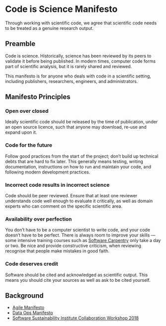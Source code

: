 # Code is Science Manifesto

Through working with scientific code, we agree that scientific code needs to be treated as a genuine research output.

## Preamble
Code is science. Historically, science has been reviewed by its peers to validate it before being published. In modern times, computer code forms part of scientific analysis, but it is rarely shared and reviewed. 

This manifesto is for anyone who deals with code in a scientific setting, including publishers, researchers, engineers, and administrators. 

## Manifesto Principles

### Open over closed
Ideally scientific code should be released by the time of publication, under an open source licence, such that anyone may download, re-use and expand upon it.
### Code for the future
Follow good practices from the start of the project; don’t build up technical debts that are hard to fix later. This generally means testing, writing documentation, instructions on how to run and maintain your code, and following modern development practices.
### Incorrect code results in incorrect science
Code should be peer reviewed. Ensure that at least one reviewer understands code well enough to evaluate it critically, as well as domain experts who can comment on the specific scientific area.  
### Availability over perfection
You don’t have to be a computer scientist to write code, and your code doesn’t have to be perfect. There is always room to improve your skills — some intensive training courses such as [Software Carpentry](https://software-carpentry.org/) only take a day or two. 
Be nice and provide constructive criticism, when reviewing recognise that people make mistakes in good faith. 
### Code deserves credit
Software should be cited and acknowledged as scientific output. This means you should cite your sources as well as ask to be cited yourself. 

## Background
- [Agile Manifesto](http://agilemanifesto.org/)
- [Data Ops Manifesto](http://dataopsmanifesto.org/)
- [Software Sustainability Institute Collaboration Workshop 2018](https://www.software.ac.uk/cw18/)
